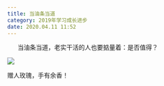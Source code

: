 ```yaml
---
title: 当油条当道
category: 2019年学习成长进步
date: 2020.04.11 11:52
---
```


      当油条当道，老实干活的人也要掂量着：是否值得？

![](https://markdown-1301532546.cos.ap-guangzhou.myqcloud.com/peipei_blog/20210921145653.jpeg)  

赠人玫瑰，手有余香！